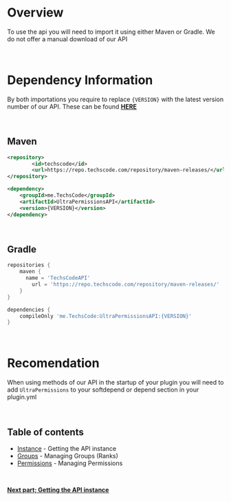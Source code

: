 # Overview
To use the api you will need to import it using either Maven or Gradle.
We do not offer a manual download of our API

<br>

# Dependency Information
By both importations you require to replace `{VERSION}` with the latest version number of our API. These can be found [**HERE**](https://repo.techscode.com/#browse/browse:maven-releases:me%2FTechsCode%2FUltraPermissionsAPI)

<br>

## Maven

```xml
<repository>
        <id>techscode</id>
        <url>https://repo.techscode.com/repository/maven-releases/</url>
</repository>

<dependency>
    <groupId>me.TechsCode</groupId>
    <artifactId>UltraPermissionsAPI</artifactId>
    <version>{VERSION}</version>
</dependency>
```

<br>

## Gradle
```groovy
repositories {
    maven {
      name = 'TechsCodeAPI'
        url = 'https://repo.techscode.com/repository/maven-releases/'
    }
}

dependencies {
    compileOnly 'me.TechsCode:UltraPermissionsAPI:{VERSION}'
}
```

<br>

# Recomendation
When using methods of our API in the startup of your plugin you will need to add `UltraPermissions` to your softdepend or depend section in your plugin.yml

<br>

## Table of contents
- [Instance](./api/instance) - Getting the API instance
- [Groups](./api/groups) - Managing Groups (Ranks)
- [Permissions](./api/permissions) - Managing Permissions

<br>

[**Next part; Getting the API instance**](./api/instance)
